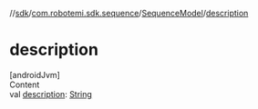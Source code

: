 //[sdk](../../../index.md)/[com.robotemi.sdk.sequence](../index.md)/[SequenceModel](index.md)/[description](description.md)



# description  
[androidJvm]  
Content  
val [description](description.md): [String](https://kotlinlang.org/api/latest/jvm/stdlib/kotlin/-string/index.html)  



